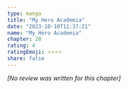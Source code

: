 ```yaml
---
type: manga
title: "My Hero Academia"
date: "2023-10-10T11:37:21"
name: "My Hero Academia"
chapter: 20
rating: 4
ratingEmoji: ⭐️⭐️⭐️⭐️
share: false
---
```


*[No review was written for this chapter]*
